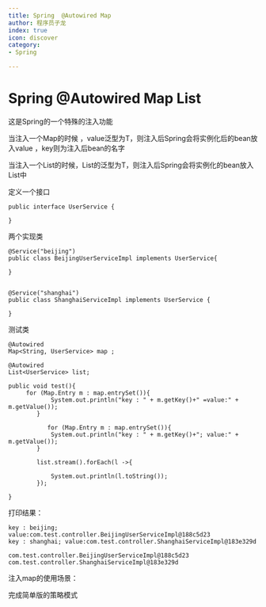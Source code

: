 ```yaml
---
title: Spring  @Autowired Map
author: 程序员子龙
index: true
icon: discover
category:
- Spring

---
```

# Spring  @Autowired Map List

这是Spring的一个特殊的注入功能

当注入一个Map的时候 ，value泛型为T，则注入后Spring会将实例化后的bean放入value ，key则为注入后bean的名字

当注入一个List的时候，List的泛型为T，则注入后Spring会将实例化的bean放入List中

定义一个接口

```
public interface UserService {
    
}
```

两个实现类

```
@Service("beijing")
public class BeijingUserServiceImpl implements UserService{
    
}


@Service("shanghai")
public class ShanghaiServiceImpl implements UserService {
    
}

```

测试类

```
@Autowired
Map<String, UserService> map ;

@Autowired
List<UserService> list;

public void test(){
	 for (Map.Entry m : map.entrySet()){
            System.out.println("key : " + m.getKey()+" =value:" + m.getValue());
        }
        
           for (Map.Entry m : map.entrySet()){
            System.out.println("key : " + m.getKey()+"; value:" + m.getValue());
        }

        list.stream().forEach(l ->{

            System.out.println(l.toString());
        });

}
```

打印结果：

```
key : beijing; value:com.test.controller.BeijingUserServiceImpl@188c5d23
key : shanghai; value:com.test.controller.ShanghaiServiceImpl@183e329d

com.test.controller.BeijingUserServiceImpl@188c5d23
com.test.controller.ShanghaiServiceImpl@183e329d
```

注入map的使用场景：

完成简单版的策略模式